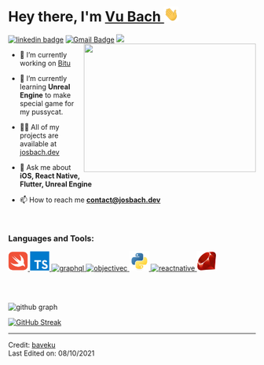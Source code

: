 <h1>Hey there, I'm <a  href="https://github.com/baveku/">Vu Bach </a> <img  src="https://raw.githubusercontent.com/ABSphreak/ABSphreak/master/gifs/Hi.gif" width="30px" height="30px"></h1>

[![linkedin badge](https://img.shields.io/badge/vu-bach-30302f?style=flat&logo=linkedin)](https://www.linkedin.com/in/vu-bach)
[![Gmail Badge](https://img.shields.io/badge/contact@josbach.dev-30302f?style=flat&logo=Gmail&logoColor=red)](mailto:contact@josbach.dev)
<img src="https://komarev.com/ghpvc/?username=baveku&style=plastic" />
<img align='right' src="https://i.pinimg.com/originals/e4/26/70/e426702edf874b181aced1e2fa5c6cde.gif" width="350" height="261">
- 🔭 I’m currently working on [Bitu](https://bitu.vn)

- 🌱 I’m currently learning **Unreal Engine** to make special game for my pussycat.

- 👨‍💻 All of my projects are available at [josbach.dev](https://josbach.dev)

- 💬 Ask me about **iOS, React Native, Flutter, Unreal Engine**

- 📫 How to reach me **contact@josbach.dev**

<br>

<h3 align="left">Languages and Tools:</h3>
<p align="left">
  <a href="https://developer.apple.com/swift/" target="_blank">
    <img src="https://raw.githubusercontent.com/devicons/devicon/master/icons/swift/swift-original.svg" alt="swift" width="40" height="40"/>
  </a>
  <a href="https://www.typescriptlang.org/" target="_blank">
    <img src="https://raw.githubusercontent.com/devicons/devicon/master/icons/typescript/typescript-original.svg" alt="typescript" width="40" height="40"/>
  </a>
  <a href="https://graphql.org" target="_blank">
    <img src="https://www.vectorlogo.zone/logos/graphql/graphql-icon.svg" alt="graphql" width="40" height="40"/>
  </a>
  <a href="https://developer.apple.com/library/archive/documentation/Cocoa/Conceptual/ProgrammingWithObjectiveC/Introduction/Introduction.html" target="_blank">
    <img src="https://www.vectorlogo.zone/logos/apple_objectivec/apple_objectivec-icon.svg" alt="objectivec" width="40" height="40"/>
  </a>
  <a href="https://www.python.org" target="_blank">
    <img src="https://raw.githubusercontent.com/devicons/devicon/master/icons/python/python-original.svg" alt="python" width="40" height="40"/>
  </a>
  <a href="https://reactnative.dev/" target="_blank">
    <img src="https://reactnative.dev/img/header_logo.svg" alt="reactnative" width="40" height="40"/>
  </a>
  <a href="https://www.ruby-lang.org/en/" target="_blank">
    <img src="https://raw.githubusercontent.com/devicons/devicon/master/icons/ruby/ruby-original.svg" alt="ruby" width="40" height="40"/>
  </a>
</p>

<br>
<br>

![github graph](https://github-readme-activity-graph.vercel.app/graph?username=baveku&theme=github-compact)

[![GitHub Streak](https://streak-stats.demolab.com?user=baveku&theme=swift)](https://git.io/streak-stats)

<!-- <img src = "https://github-readme-stats.vercel.app/api?username=baveku&show_icons=true&theme=dark" width = 500> -->

<!-- [![Top Langs](https://github-readme-stats.vercel.app/api/top-langs/?username=baveku&theme=dark&layout=compact)](https://github.com/baveku/prozer-bazel) -->

---

Credit: [baveku](https://github.com/baveku)
</br>
Last Edited on: 08/10/2021
